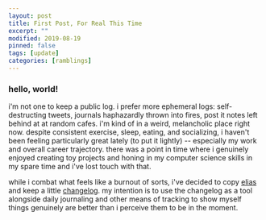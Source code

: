 ```yaml
---
layout: post
title: First Post, For Real This Time
excerpt: ""
modified: 2019-08-19
pinned: false
tags: [update]
categories: [ramblings]
---
```


### hello, world!

i'm not one to keep a public log. i prefer more ephemeral logs: self-destructing tweets, journals haphazardly thrown into fires, post it notes left behind at at random cafes. i'm kind of in a weird, melancholic place right now. despite consistent exercise, sleep, eating, and socializing, i haven't been feeling particularly great lately (to put it lightly) -- especially my work and overall career trajectory. there was a point in time where i genuinely enjoyed creating toy projects and honing in my computer science skills in my spare time and i've lost touch with that.

while i combat what feels like a burnout of sorts, i've decided to copy [elias](https://ageof.info/logs/) and keep a little [changelog](/changelog). my intention is to use the changelog as a tool alongside daily journaling and other means of tracking to show myself things genuinely are better than i perceive them to be in the moment.
